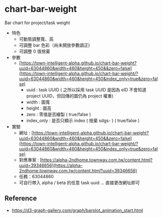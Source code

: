 # chart-bar-weight
Bar chart for project/task weight

- 特色
    - 可動態調整寬、高
    - 可調整 bar 色彩（尚未開放參數調正)
    - 可調整 0 值捨棄
- 參數
    - [https://town-intelligent-alpha.github.io/chart-bar-weight?uuid=63044860&width=460&height=450&&zero=false](https://town-intelligent-alpha.github.io/chart-bar-weight/?uuid=63044860&width=460&height=450&index_only=true&zero=false)
        - uuid : task UUID ( 之所以採用 task UUID 是因為 eID 不會知道 project UUID，但回傳的圖仍為 project 權重)
        - width : 圖寬
        - height : 圖高
        - zero : 零值是否繪製 ( true/false )
        - index_only : 是否只顯示 index ( 捨棄 sdgs- ) ( true/false )
- 實驗
    - 網址 : [https://town-intelligent-alpha.github.io/chart-bar-weight?uuid=63044860&width=460&height=450&&zero=false](https://town-intelligent-alpha.github.io/chart-bar-weight/?uuid=63044860&width=460&height=450&index_only=true&zero=false)
    - 對應專案 : [https://alpha-2ndhome.townway.com.tw/content.html?uuid=39346656](https://alpha-2ndhome.townway.com.tw/content.html?uuid=39346656)
    - 任務：63044860
    - 可自行帶入 alpha / beta 的任意 task uuid … 直接更改網址即可

## Reference
- https://d3-graph-gallery.com/graph/barplot_animation_start.html
